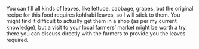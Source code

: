 You can fill all kinds of leaves, like lettuce, cabbage, grapes, but the original recipe for this food requires kohlrabi leaves, so I will stick to them. You might find it difficult to actually get them in a shop (as per my current knowledge), but a visit to your local farmers’ market might be worth a try, there you can discuss directly with the farmers to provide you the leaves required.